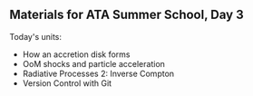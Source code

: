 ## Materials for ATA Summer School, Day 3

Today's units: 

* How an accretion disk forms
* OoM shocks and particle acceleration
* Radiative Processes 2: Inverse Compton
* Version Control with Git

